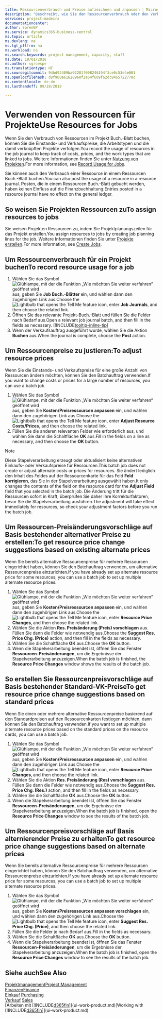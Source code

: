 ```yaml
---
title: Ressourcenverbrauch und Preise aufzeichnen und anpassen | Microsoft Docs
description: "Beschreibt, wie Sie den Ressourcenverbrauch oder den Verbrauch erfassen können, die einem Projekt zugeordnet sind, um Kosten, Preisen und Arbeitstypen zu verwalten."
services: project-madeira
documentationcenter: 
author: SorenGP
ms.service: dynamics365-business-central
ms.topic: article
ms.devlang: na
ms.tgt_pltfrm: na
ms.workload: na
ms.search.keywords: project management, capacity, staff
ms.date: 10/01/2018
ms.author: sgroespe
ms.translationtype: HT
ms.sourcegitcommit: 9dbd92409ba02281f008246194f3ce0c53e4e001
ms.openlocfilehash: d8f900e61628960f2a64f609f62dc8465722770c
ms.contentlocale: de-de
ms.lasthandoff: 09/28/2018

---
```

# <a name="use-resources-for-jobs"></a><span data-ttu-id="864ec-103">Verwenden von Ressourcen für Projekte</span><span class="sxs-lookup"><span data-stu-id="864ec-103">Use Resources for Jobs</span></span>
<span data-ttu-id="864ec-104">Wenn Sie den Verbrauch von Ressourcen im Projekt Buch.-Blatt buchen, können Sie die Einstands- und Verkaufspreise, die Arbeitstypen und die damit verknüpften Projekte verfolgen.</span><span class="sxs-lookup"><span data-stu-id="864ec-104">You record the usage of resources in the job journal to keep track of costs, prices, and the work types that are linked to jobs.</span></span> <span data-ttu-id="864ec-105">Weitere Informationen finden Sie unter [Nutzung von Projekten](projects-how-record-job-usage.md).</span><span class="sxs-lookup"><span data-stu-id="864ec-105">For more information, see [Record Usage for Jobs](projects-how-record-job-usage.md).</span></span>

<span data-ttu-id="864ec-106">Sie können auch den Verbrauch einer Ressource in einem Ressourcen Buch.-Blatt buchen.</span><span class="sxs-lookup"><span data-stu-id="864ec-106">You can also post the usage of a resource in a resource journal.</span></span> <span data-ttu-id="864ec-107">Posten, die in einem Ressourcen Buch.-Blatt gebucht werden, haben keinen Einfluss auf die Finanzbuchhaltung.</span><span class="sxs-lookup"><span data-stu-id="864ec-107">Entries posted in a resource journal have no effect on the general ledger.</span></span>

## <a name="to-assign-resources-to-jobs"></a><span data-ttu-id="864ec-108">So weisen Sie Projekten Ressourcen zu</span><span class="sxs-lookup"><span data-stu-id="864ec-108">To assign resources to jobs</span></span>
<span data-ttu-id="864ec-109">Sie weisen Projekten Ressourcen zu, indem Sie Projektplanungszeilen für das Projekt erstellen.</span><span class="sxs-lookup"><span data-stu-id="864ec-109">You assign resources to jobs by creating job planning lines for the job.</span></span> <span data-ttu-id="864ec-110">Weitere Informationen finden Sie unter  [Projekte erstellen](projects-how-create-jobs.md).</span><span class="sxs-lookup"><span data-stu-id="864ec-110">For more information, see [Create Jobs](projects-how-create-jobs.md).</span></span>

## <a name="to-record-resource-usage-for-a-job"></a><span data-ttu-id="864ec-111">Um Ressourcenverbrauch für ein Projekt buchen</span><span class="sxs-lookup"><span data-stu-id="864ec-111">To record resource usage for a job</span></span>
1. <span data-ttu-id="864ec-112">Wählen Sie das Symbol ![Glühlampe, mit der die Funktion „Wie möchten Sie weiter verfahren“ geöffnet wird](media/ui-search/search_small.png "Wie möchten Sie weiter verfahren?") aus, geben Sie **Job Buch.-Blätter** ein, und wählen dann den zugehörigen Link aus.</span><span class="sxs-lookup"><span data-stu-id="864ec-112">Choose the ![Lightbulb that opens the Tell Me feature](media/ui-search/search_small.png "Tell me what you want to do") icon, enter **Job Journals**, and then choose the related link.</span></span>
2. <span data-ttu-id="864ec-113">Öffnen Sie das relevante Projekt-Buch.-Blatt und füllen Sie die Felder nach Bedarf aus.</span><span class="sxs-lookup"><span data-stu-id="864ec-113">Open a relevant job journal batch, and then fill in the fields as necessary.</span></span> [!INCLUDE[tooltip-inline-tip](includes/tooltip-inline-tip_md.md)]
3. <span data-ttu-id="864ec-114">Wenn der Verkaufsauftrag ausgeführt wurde, wählen Sie die Aktion **Buchen** aus.</span><span class="sxs-lookup"><span data-stu-id="864ec-114">When the journal is complete, choose the **Post** action.</span></span>

## <a name="to-adjust-resource-prices"></a><span data-ttu-id="864ec-115">Um Ressourcenpreise zu justieren:</span><span class="sxs-lookup"><span data-stu-id="864ec-115">To adjust resource prices</span></span>
<span data-ttu-id="864ec-116">Wenn Sie die Einstands- und Verkaufspreise für eine große Anzahl von Ressourcen ändern möchten, können Sie den Batchauftrag verwenden.</span><span class="sxs-lookup"><span data-stu-id="864ec-116">If you want to change costs or prices for a large number of resources, you can use a batch job.</span></span>  

1. <span data-ttu-id="864ec-117">Wählen Sie das Symbol ![Glühlampe, mit der die Funktion „Wie möchten Sie weiter verfahren“ geöffnet wird](media/ui-search/search_small.png "Wie möchten Sie weiter verfahren?") aus, geben Sie **Kosten/Preisressourcen anpassen** ein, und wählen dann den zugehörigen Link aus.</span><span class="sxs-lookup"><span data-stu-id="864ec-117">Choose the ![Lightbulb that opens the Tell Me feature](media/ui-search/search_small.png "Tell me what you want to do") icon, enter **Adjust Resource Costs/Prices**, and then choose the related link.</span></span>
2. <span data-ttu-id="864ec-118">Füllen Sie die anderen relevanten Felder wie erforderlich aus, und wählen Sie dann die Schaltfläche **OK** aus.</span><span class="sxs-lookup"><span data-stu-id="864ec-118">Fill in the fields on a line as necessary, and then choose the **OK** button.</span></span>

> [!NOTE]  
>   <span data-ttu-id="864ec-119">Diese Stapelverarbeitung erzeugt oder aktualisiert keine alternativen Einkaufs- oder Verkaufspreise für Ressourcen.</span><span class="sxs-lookup"><span data-stu-id="864ec-119">This batch job does not create or adjust alternate costs or prices for resources.</span></span> <span data-ttu-id="864ec-120">Sie ändert lediglich den Inhalt des Feldes auf der Ressourcenkarte für das Feld **Feld korrigieren**, das Sie in der Stapelverarbeitung ausgewählt haben.</span><span class="sxs-lookup"><span data-stu-id="864ec-120">It only changes the contents of the field on the resource card for the **Adjust Field** field that you selected in the batch job.</span></span> <span data-ttu-id="864ec-121">Die Änderung tritt für die Ressourcen sofort in Kraft, überprüfen Sie daher Ihre Korrekturfaktoren, bevor Sie die Stapelverarbeitung ausführen.</span><span class="sxs-lookup"><span data-stu-id="864ec-121">The adjustment will take effect immediately for resources, so check your adjustment factors before you run the batch job.</span></span>

## <a name="to-get-resource-price-change-suggestions-based-on-existing-alternate-prices"></a><span data-ttu-id="864ec-122">Um Ressourcen-Preisänderungsvorschläge auf Basis bestehender alternativer Preise zu erstellen:</span><span class="sxs-lookup"><span data-stu-id="864ec-122">To get resource price change suggestions based on existing alternate prices</span></span>
<span data-ttu-id="864ec-123">Wenn Sie bereits alternative Ressourcenpreise für mehrere Ressourcen eingerichtet haben, können Sie den Batchauftrag verwenden, um alternative Ressourcenpreise einzurichten.</span><span class="sxs-lookup"><span data-stu-id="864ec-123">If you have already set up alternate resource price for some resources, you can use a batch job to set up multiple alternate resource prices.</span></span>

1. <span data-ttu-id="864ec-124">Wählen Sie das Symbol ![Glühlampe, mit der die Funktion „Wie möchten Sie weiter verfahren“ geöffnet wird](media/ui-search/search_small.png "Wie möchten Sie weiter verfahren?") aus, geben Sie **Kosten/Preisressourcen anpassen** ein, und wählen dann den zugehörigen Link aus.</span><span class="sxs-lookup"><span data-stu-id="864ec-124">Choose the ![Lightbulb that opens the Tell Me feature](media/ui-search/search_small.png "Tell me what you want to do") icon, enter **Resource Price Changes**, and then choose the related link.</span></span>
2. <span data-ttu-id="864ec-125">Wählen Sie die Aktion **Res. Preisänderung (Preis) vorschlagen** aus. Füllen Sie dann die Felder wie notwendig aus.</span><span class="sxs-lookup"><span data-stu-id="864ec-125">Choose the **Suggest Res. Price Chg. (Price)** action, and then fill in the fields as necessary.</span></span>
3. <span data-ttu-id="864ec-126">Wählen Sie die Schaltfläche **OK** aus.</span><span class="sxs-lookup"><span data-stu-id="864ec-126">Choose the **OK** button.</span></span>  
4. <span data-ttu-id="864ec-127">Wenn die Stapelverarbeitung beendet ist, öffnen Sie das Fenster **Ressourcen-Preisänderungen**, um die Ergebnisse der Stapelverarbeitung anzuzeigen.</span><span class="sxs-lookup"><span data-stu-id="864ec-127">When the batch job is finished, the **Resource Price Changes** window shows the results of the batch job.</span></span>

## <a name="to-get-resource-price-change-suggestions-based-on-standard-prices"></a><span data-ttu-id="864ec-128">So erstellen Sie Ressourcenpreisvorschläge auf Basis bestehender Standard-VK-Preise</span><span class="sxs-lookup"><span data-stu-id="864ec-128">To get resource price change suggestions based on standard prices</span></span>
<span data-ttu-id="864ec-129">Wenn Sie einen oder mehrere alternative Ressourcenpreise basierend auf den Standardpreisen auf den Ressourcenkarten festlegen möchten, dann können Sie den Batchauftrag verwenden.</span><span class="sxs-lookup"><span data-stu-id="864ec-129">If you want to set up multiple alternate resource prices based on the standard prices on the resource cards, you can use a batch job.</span></span>  

1. <span data-ttu-id="864ec-130">Wählen Sie das Symbol ![Glühlampe, mit der die Funktion „Wie möchten Sie weiter verfahren“ geöffnet wird](media/ui-search/search_small.png "Wie möchten Sie weiter verfahren?") aus, geben Sie **Kosten/Preisressourcen anpassen** ein, und wählen dann den zugehörigen Link aus.</span><span class="sxs-lookup"><span data-stu-id="864ec-130">Choose the ![Lightbulb that opens the Tell Me feature](media/ui-search/search_small.png "Tell me what you want to do") icon, enter **Resource Price Changes**, and then choose the related link.</span></span>
2. <span data-ttu-id="864ec-131">Wählen Sie die Aktion **Res. Preisänderung (Res) vorschlagen** aus. Füllen Sie dann die Felder wie notwendig aus.</span><span class="sxs-lookup"><span data-stu-id="864ec-131">Choose the **Suggest Res. Price Chg. (Res.)** action, and then fill in the fields as necessary.</span></span>  
3. <span data-ttu-id="864ec-132">Wählen Sie die Schaltfläche **OK** aus.</span><span class="sxs-lookup"><span data-stu-id="864ec-132">Choose the **OK** button.</span></span>  
4. <span data-ttu-id="864ec-133">Wenn die Stapelverarbeitung beendet ist, öffnen Sie das Fenster **Ressourcen-Preisänderungen**, um die Ergebnisse der Stapelverarbeitung anzuzeigen.</span><span class="sxs-lookup"><span data-stu-id="864ec-133">When the batch job is finished, open the **Resource Price Changes** window to see the results of the batch job.</span></span>

## <a name="to-get-resource-price-change-suggestions-based-on-alternate-prices"></a><span data-ttu-id="864ec-134">Um Ressourcenpreisvorschläge auf Basis alternierender Preise zu erhalten</span><span class="sxs-lookup"><span data-stu-id="864ec-134">To get resource price change suggestions based on alternate prices</span></span>
<span data-ttu-id="864ec-135">Wenn Sie bereits alternative Ressourcenpreise für mehrere Ressourcen eingerichtet haben, können Sie den Batchauftrag verwenden, um alternative Ressourcenpreise einzurichten.</span><span class="sxs-lookup"><span data-stu-id="864ec-135">If you have already set up alternate resource price for some resources, you can use a batch job to set up multiple alternate resource prices.</span></span>

1. <span data-ttu-id="864ec-136">Wählen Sie das Symbol ![Glühlampe, mit der die Funktion „Wie möchten Sie weiter verfahren“ geöffnet wird](media/ui-search/search_small.png "Wie möchten Sie weiter verfahren?") aus, geben Sie **Kosten/Preisressourcen anpassen vorschlagen** ein, und wählen dann den zugehörigen Link aus.</span><span class="sxs-lookup"><span data-stu-id="864ec-136">Choose the ![Lightbulb that opens the Tell Me feature](media/ui-search/search_small.png "Tell me what you want to do") icon, enter **Suggest Res. Price Chg. (Price)**, and then choose the related link.</span></span>  
2. <span data-ttu-id="864ec-137">Füllen Sie die Felder je nach Bedarf aus.</span><span class="sxs-lookup"><span data-stu-id="864ec-137">Fill in the fields as necessary.</span></span>
3. <span data-ttu-id="864ec-138">Wählen Sie die Schaltfläche **OK** aus.</span><span class="sxs-lookup"><span data-stu-id="864ec-138">Choose the **OK** button.</span></span>  
4. <span data-ttu-id="864ec-139">Wenn die Stapelverarbeitung beendet ist, öffnen Sie das Fenster **Ressourcen-Preisänderungen**, um die Ergebnisse der Stapelverarbeitung anzuzeigen.</span><span class="sxs-lookup"><span data-stu-id="864ec-139">When the batch job is finished, open the **Resource Price Changes** window to see the results of the batch job.</span></span>

## <a name="see-also"></a><span data-ttu-id="864ec-140">Siehe auch</span><span class="sxs-lookup"><span data-stu-id="864ec-140">See Also</span></span>
[<span data-ttu-id="864ec-141">Projektmanagement</span><span class="sxs-lookup"><span data-stu-id="864ec-141">Project Management</span></span>](projects-manage-projects.md)  
[<span data-ttu-id="864ec-142">Finanzen</span><span class="sxs-lookup"><span data-stu-id="864ec-142">Finance</span></span>](finance.md)  
<span data-ttu-id="864ec-143">[Einkauf](purchasing-manage-purchasing.md)       </span><span class="sxs-lookup"><span data-stu-id="864ec-143">[Purchasing](purchasing-manage-purchasing.md)       </span></span>  
<span data-ttu-id="864ec-144">[Verkauf](sales-manage-sales.md)   </span><span class="sxs-lookup"><span data-stu-id="864ec-144">[Sales](sales-manage-sales.md)   </span></span>  
<span data-ttu-id="864ec-145">[Arbeiten mit [!INCLUDE[d365fin](includes/d365fin_md.md)]](ui-work-product.md)</span><span class="sxs-lookup"><span data-stu-id="864ec-145">[Working with [!INCLUDE[d365fin](includes/d365fin_md.md)]](ui-work-product.md)</span></span>  

